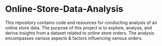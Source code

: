 # Online-Store-Data-Analysis
This repository contains code and resources for conducting analysis of an online store data. The purpose of this project is to explore, analyse, and derive insights from a dataset related to online store orders. The analysis encompasses various aspects &amp; factors influencing various orders.
